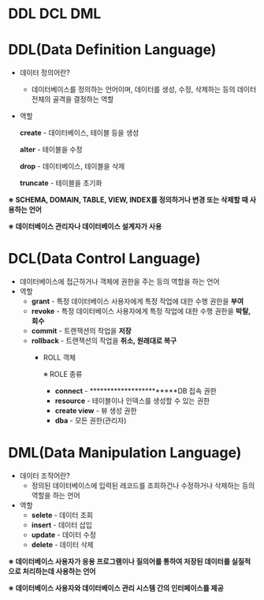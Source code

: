 # DDL  DCL  DML

# DDL(Data Definition Language)

- 데이터 정의어란?
    - 데이터베이스를 정의하는 언어이며, 데이터를 생성, 수정, 삭제하는 등의 데이터 전체의 골격을 결정하는 역할
- 역할
    
    **create** - 데이터베이스, 테이블 등을 생성
    
    **alter** -  테이블을 수정
    
    **drop** - 데이터베이스, 테이블을 삭제
    
    **truncate** - 테이블을 초기화
    

**※ SCHEMA, DOMAIN, TABLE, VIEW, INDEX를 정의하거나 변경 또는 삭제할 때 사용하는 언어**

**※ 데이터베이스 관리자나 데이터베이스 설계자가 사용**

# DCL(Data Control Language)

- 데이터베이스에 접근하거나 객체에 권한을 주는 등의 역할을 하는 언어
- 역할
    - **********grant********** - 특정 데이터베이스 사용자에게 특정 작업에 대한 수행 권한을 **부여**
    - ************revoke************ - 특정 데이터베이스 사용자에게 특정 작업에 대한 수행 권한을 **박탈, 회수**
    - ************commit************ - 트랜잭션의 작업을 **저장**
    - ****************rollback**************** - 트랜잭션의 작업을 **취소, 원래대로 복구**
        - ROLL 객체
            
            ※ ROLE 종류
            
            - ************connect************ - ************************DB 접속 권한
            - ****************resource**************** - 테이블이나 인덱스를 생성할 수 있는 권한
            - ********create view******** - 뷰 생성 권한
            - ******dba****** - 모든 권한(관리자)

# DML(Data Manipulation Language)

- 데이터 조작어란?
    - 정의된 데이터베이스에 입력된 레코드를 조희하건나 수정하거나 삭제하는 등의 역할을 하는 언어
- 역할
    - **selete** - 데이터 조회
    - **********insert********** - 데이터 삽입
    - **************update************** - 데이터 수정
    - ********delete******** - 데이터 삭제

**※ 데이터베이스 사용자가 응용 프로그램이나 질의어를 통하여 저장된 데이터를 실질적으로 처리하는데 사용하는 언어**

**※ 데이터베이스 사용자와 데이터베이스 관리 시스템 간의 인터페이스를 제공**